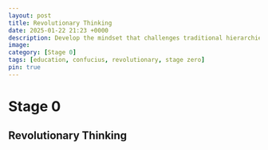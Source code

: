 ```yaml
---
layout: post
title: Revolutionary Thinking
date: 2025-01-22 21:23 +0000
description: Develop the mindset that challenges traditional hierarchies in knowledge and education. 
image: 
category: [Stage 0]
tags: [education, confucius, revolutionary, stage zero]
pin: true
---
```

 # Stage 0
 ## Revolutionary Thinking

